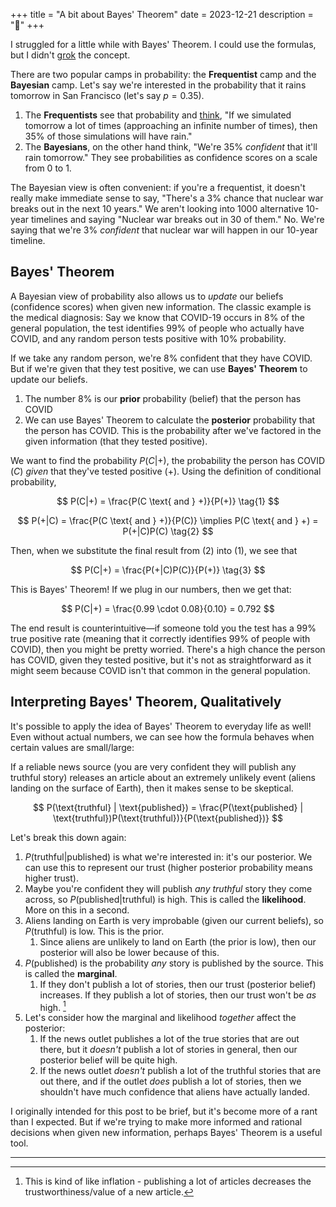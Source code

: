 +++
title = "A bit about Bayes' Theorem"
date = 2023-12-21
description = "🌳"
+++

I struggled for a little while with Bayes' Theorem. I could use the formulas, but I didn't [grok](https://en.wikipedia.org/wiki/Grok#In_computer_programmer_culture) the concept.

There are two popular camps in probability: the **Frequentist** camp and the **Bayesian** camp. Let's say we're interested in the probability that it rains tomorrow in San Francisco (let's say $p = 0.35$).

1. The **Frequentists** see that probability and [think](https://www.lesswrong.com/tag/bayesianism), "If we simulated tomorrow a lot of times (approaching an infinite number of times), then 35% of those simulations will have rain."
2. The **Bayesians**, on the other hand think, "We're 35% *confident* that it'll rain tomorrow." They see probabilities as confidence scores on a scale from 0 to 1.

The Bayesian view is often convenient: if you're a frequentist, it doesn't really make immediate sense to say, "There's a 3% chance that nuclear war breaks out in the next 10 years." We aren't looking into 1000 alternative 10-year timelines and saying "Nuclear war breaks out in 30 of them." No. We're saying that we're 3% *confident* that nuclear war will happen in our 10-year timeline.

## Bayes' Theorem

A Bayesian view of probability also allows us to *update* our beliefs (confidence scores) when given new information. The classic example is the medical diagnosis: Say we know that COVID-19 occurs in 8% of the general population, the test identifies 99% of people who actually have COVID, and any random person tests positive with 10% probability.

If we take any random person, we're 8% confident that they have COVID. But if we're given that they test positive, we can use **Bayes' Theorem** to update our beliefs.

1. The number 8% is our **prior** probability (belief) that the person has COVID
2. We can use Bayes' Theorem to calculate the **posterior** probability that the person has COVID. This is the probability after we've factored in the given information (that they tested positive).

We want to find the probability $P(C|+)$, the probability the person has COVID ($C$) *given* that they've tested positive ($+$). Using the definition of conditional probability,

$$
P(C|+) = \frac{P(C \text{ and } +)}{P(+)} \tag{1}
$$

$$
P(+|C) = \frac{P(C \text{ and } +)}{P(C)} \implies
P(C \text{ and } +) = P(+|C)P(C)
\tag{2}
$$

Then, when we substitute the final result from $(2)$ into $(1)$, we see that

$$
P(C|+) = \frac{P(+|C)P(C)}{P(+)} \tag{3}
$$

This is Bayes' Theorem! If we plug in our numbers, then we get that:

$$
P(C|+) = \frac{0.99 \cdot 0.08}{0.10} = 0.792
$$

The end result is counterintuitive—if someone told you the test has a 99% true positive rate (meaning that it correctly identifies 99% of people with COVID), then you might be pretty worried. There's a high chance the person has COVID, given they tested positive, but it's not as straightforward as it might seem because COVID isn't that common in the general population.

## Interpreting Bayes' Theorem, Qualitatively

It's possible to apply the idea of Bayes' Theorem to everyday life as well! Even without actual numbers, we can see how the formula behaves when certain values are small/large:

If a reliable news source (you are very confident they will publish any truthful story) releases an article about an extremely unlikely event (aliens landing on the surface of Earth), then it makes sense to be skeptical.

$$
P(\text{truthful} | \text{published}) = \frac{P(\text{published} | \text{truthful})P(\text{truthful})}{P(\text{published})}
$$

Let's break this down again:

1. $P(\text{truthful} | \text{published})$ is what we're interested in: it's our posterior. We can use this to represent our trust (higher posterior probability means higher trust).
1. Maybe you're confident they will publish *any truthful* story they come across, so $P(\text{published} | \text{truthful})$ is high. This is called the **likelihood**. More on this in a second.
1. Aliens landing on Earth is very improbable (given our current beliefs), so $P(\text{truthful})$ is low. This is the prior.
    1. Since aliens are unlikely to land on Earth (the prior is low), then our posterior will also be lower because of this.
1. $P(\text{published})$ is the probability *any* story is published by the source. This is called the **marginal**.
	1. If they don't publish a lot of stories, then our trust (posterior belief) increases. If they publish a lot of stories, then our trust won't be *as* high. [^1]
1. Let's consider how the marginal and likelihood *together* affect the posterior:
	1. If the news outlet publishes a lot of the true stories that are out there, but it *doesn't* publish a lot of stories in general, then our posterior belief will be quite high.
	2. If the news outlet *doesn't* publish a lot of the truthful stories that are out there, and if the outlet *does* publish a lot of stories, then we shouldn't have much confidence that aliens have actually landed.

I originally intended for this post to be brief, but it's become more of a rant than I expected. But if we're trying to make more informed and rational decisions when given new information, perhaps Bayes' Theorem is a useful tool.

---

[^1]: This is kind of like inflation - publishing a lot of articles decreases the trustworthiness/value of a new article.
